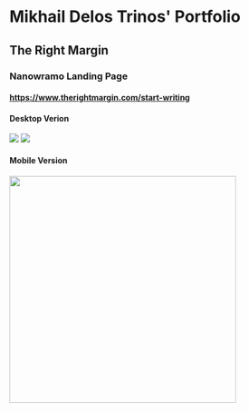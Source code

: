 # Mikhail Delos Trinos' Portfolio

## The Right Margin

### Nanowramo Landing Page
#### https://www.therightmargin.com/start-writing

#### Desktop Verion
<img src="http://i.imgur.com/WE1Doqn.jpg" />
<img src="http://i.imgur.com/IXGJaax.png" />

#### Mobile Version
<img src="http://i.imgur.com/I3iasnY.png" width="400"/>
<img src="" />
<img src="" />
